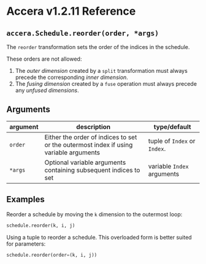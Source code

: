 [//]: # (Project: Accera)
[//]: # (Version: v1.2.11)

# Accera v1.2.11 Reference

## `accera.Schedule.reorder(order, *args)`
The `reorder` transformation sets the order of the indices in the schedule.

These orders are not allowed:
1. The *outer dimension* created by a `split` transformation must always precede the corresponding *inner dimension*.
2. The *fusing dimension* created by a `fuse` operation must always precede any *unfused dimensions*.

## Arguments

argument | description | type/default
--- | --- | ---
`order` | Either the order of indices to set or the outermost index if using variable arguments | tuple of `Index` or `Index`.
`*args` | Optional variable arguments containing subsequent indices to set | variable `Index` arguments

## Examples

Reorder a schedule by moving the `k` dimension to the outermost loop:

```python
schedule.reorder(k, i, j)
```

Using a tuple to reorder a schedule. This overloaded form is better suited for parameters:

```python
schedule.reorder(order=(k, i, j))
```


<div style="page-break-after: always;"></div>


